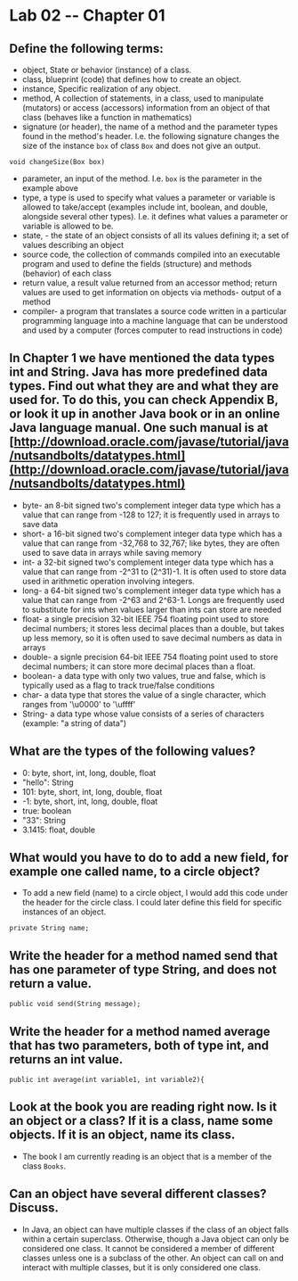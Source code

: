 # Lab 02 -- Chapter 01

## Define the following terms:
* object, State or behavior (instance) of a class.
* class, blueprint (code) that defines how to create an object.
* instance, Specific realization of any object.
* method, A collection of statements, in a class, used to manipulate (mutators) or access (accessors) information from an object of that class (behaves like a function in mathematics)
* signature (or header), the name of a method and the parameter types found in the method's header. I.e. the following signature changes the size of the instance `box` of class `Box` and does not give an output.
```
void changeSize(Box box)
```
* parameter, an input of the method. I.e. `box` is the parameter in the example above
* type, a type is used to specify what values a parameter or variable is allowed to take/accept (examples include int, boolean, and double, alongside several other types). I.e. it defines what values a parameter or variable is allowed to be.
* state, - the state of an object consists of all its values defining it; a set of values describing an object
* source code, the collection of commands compiled into an executable program and used to define the fields (structure) and methods (behavior) of each class
* return value, a result value returned from an accessor method; return values are used to get information on objects via methods- output of a method
* compiler- a program that translates a source code written in a particular programming language into a machine language that can be understood and used by a computer (forces computer to read instructions in code)

## In Chapter 1 we have mentioned the data types int and String. Java has more predefined data types. Find out what they are and what they are used for. To do this, you can check Appendix B, or look it up in another Java book or in an online Java language manual. One such manual is at [http://download.oracle.com/javase/tutorial/java/nutsandbolts/datatypes.html](http://download.oracle.com/javase/tutorial/java/nutsandbolts/datatypes.html)
* byte- an 8-bit signed two's complement integer data type which has a value that can range from -128 to 127; it is frequently used in arrays to save data
* short- a 16-bit signed two's complement integer data type which has a value that can range from -32,768 to 32,767; like bytes, they are often used to save data in arrays while saving memory
* int- a 32-bit signed two's complement integer data type which has a value that can range from -2^31 to (2^31)-1. It is often used to store data used in arithmetic operation involving integers.
* long- a 64-bit signed two's complement integer data type which has a value that can range from -2^63 and 2^63-1. Longs are frequently used to substitute for ints when values larger than ints can store are needed
* float- a single precision 32-bit IEEE 754 floating point used to store decimal numbers; it stores less decimal places than a double, but takes up less memory, so it is often used to save decimal numbers as data in arrays
* double- a signle precision 64-bit IEEE 754 floating point used to store decimal numbers; it can store more decimal places than a float.
* boolean- a data type with only two values, true and false, which is typically used as a flag to track true/false conditions
* char- a data type that stores the value of a single character, which ranges from '\u0000' to '\uffff'
* String- a data type whose value consists of a series of characters (example: "a string of data")

## What are the types of the following values?

* 0: byte, short, int, long, double, float
* "hello": String
* 101: byte, short, int, long, double, float
* -1: byte, short, int, long, double, float
* true: boolean
* "33": String
* 3.1415: float, double

## What would you have to do to add a new field, for example one called name, to a circle object?
* To add a new field (name) to a circle object, I would add this code under the header for the circle class. I could later define this field for specific instances of an object.
```
private String name;
```

## Write the header for a method named send that has one parameter of type String, and does not return a value.
```
public void send(String message);
```

## Write the header for a method named average that has two parameters, both of type int, and returns an int value.
```
public int average(int variable1, int variable2){
```

## Look at the book you are reading right now. Is it an object or a class? If it is a class, name some objects. If it is an object, name its class.
* The book I am currently reading is an object that is a member of the class `Books`.

## Can an object have several different classes? Discuss.
*  In Java, an object can have multiple classes if the class of an object falls within a certain superclass. Otherwise, though a Java object can only be considered one class. It cannot be considered a member of different classes unless one is a subclass of the other. An object can call on and interact with multiple classes, but it is only considered one class.
